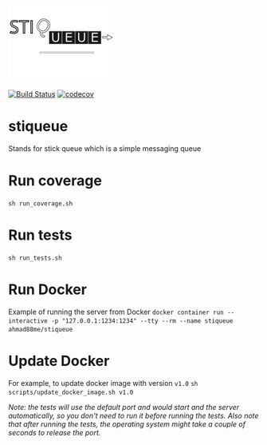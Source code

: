 ![stiqueue](stiqueue.png)

[![Build Status](https://ahmad88me.semaphoreci.com/badges/stiqueue/branches/main.svg)](https://ahmad88me.semaphoreci.com/projects/stiqueue)
[![codecov](https://codecov.io/gh/ahmad88me/stiqueue/branch/main/graph/badge.svg?token=mfqJCVLNXc)](https://codecov.io/gh/ahmad88me/stiqueue)


# stiqueue
Stands for stick queue which is a simple messaging queue


# Run coverage
```sh run_coverage.sh```

# Run tests
```sh run_tests.sh```

# Run Docker
Example of running the server from Docker
```docker container run --interactive -p "127.0.0.1:1234:1234" --tty --rm --name stiqueue ahmad88me/stiqueue```

# Update Docker
For example, to update docker image with version `v1.0`
`sh scripts/update_docker_image.sh v1.0`

*Note: the tests will use the default port and would
start and the server automatically, so you don't
need to run it before running the tests. Also note that
after running the tests, the operating system might take
a couple of seconds to release the port.*
